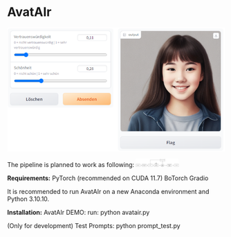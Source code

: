 # AvatAIr

![AvatAIr Pipeline](/Documentation/picture/program.png)

The pipeline is planned to work as following:
<img src="https://raw.githubusercontent.com/lukassteinwender/avatair/main/Documentation/picture/pipeline.png" width="100">

**Requirements:**
PyTorch (recommended on CUDA 11.7)
BoTorch
Gradio

It is recommended to run AvatAIr on a new Anaconda environment and Python 3.10.10.

**Installation:**
AvatAIr DEMO:
run: python avatair.py

(Only for development) Test Prompts:
python prompt_test.py
